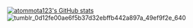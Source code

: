 [![atommota123's GitHub stats](https://github-readme-stats.vercel.app/api?username=atommota123)](https://github.com/atommota123/github-readme-stats) ![tumblr_0d12fe00ae6f5b37d32ebffb442a897a_49ef9f2e_640](https://user-images.githubusercontent.com/72923418/126666946-644a8b0c-ebe5-4f1b-b9be-9d9893bb4db8.gif) 






<!--
**atommota123/atommota123** is a ✨ _special_ ✨ repository because its `README.md` (this file) appears on your GitHub profile.

Here are some ideas to get you started:
- Hi there 👋
- 🔭 I’m currently working on ...
- 🌱 I’m currently learning ...
- 👯 I’m looking to collaborate on ...
- 🤔 I’m looking for help with ...
- 💬 Ask me about ...
- 📫 How to reach me: ...
- 😄 Pronouns: ...
- ⚡ Fun fact: ...
-->
